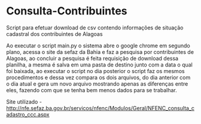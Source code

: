 # Consulta-Contribuintes
Script para efetuar download de csv contendo informações de situação cadastral dos contribuintes de Alagoas

Ao executar o script main.py o sistema abre o google chrome em segundo plano, acessa o site da sefaz da Bahia e faz a pesquisa por contribuintes de Alagoas, ao concluir a pesquisa é feita requisição de download dessa planilha, a mesma é salva em uma pasta de destino junto com a data o qual foi baixada, ao executar o script no dia posterior o script faz os mesmos procedimentos e dessa vez compara os dois arquivos, do dia anterior com o dia atual e gera um novo arquivo mostrando apenas as diferenças entre eles, fazendo com que se tenha bem menos dados para se trabalhar.

Site utilizado - http://nfe.sefaz.ba.gov.br/servicos/nfenc/Modulos/Geral/NFENC_consulta_cadastro_ccc.aspx

